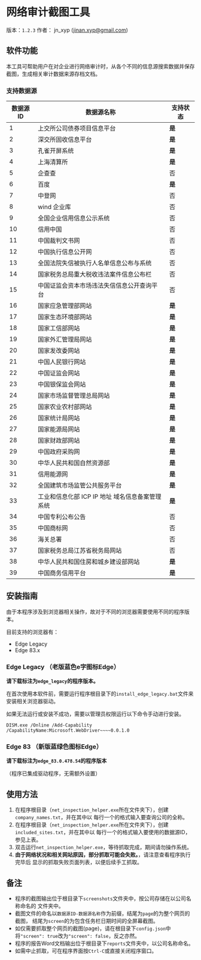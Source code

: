 # 网络审计截图工具
版本：`1.2.3` 作者： jn_xyp (jinan.xyp@gmail.com)

## 软件功能

本工具可帮助用户在对企业进行网络审计时，从各个不同的信息源搜索数据并保存截图，生成相关审计数据来源存档文档。

### 支持数据源

|数据源ID|数据源名称|支持状态|
|-|-|-|
|1|上交所公司债券项目信息平台| **是** |
|2|深交所固收信息平台 |**是**|
|3|孔雀开屏系统|**是**|
|4|上海清算所|**是**|
|5|企查查|否|
|6|百度|**是**|
|7|中登网|否|
|8|wind 企业库|否|
|9|全国企业信用信息公示系统|否|
|10|信用中国|否|
|11|中国裁判文书网|否|
|12|中国执行信息公开网|否|
|13|全国法院失信被执行人名单信息公布与系统|否|
|14|国家税务总局重大税收违法案件信息公布栏|否|
|15|中国证监会资本市场违法失信信息公开查询平台|否|
|16|国家应急管理部网站|**是**|
|17|国家生态环境部网站|**是**|
|18|国家工信部网站|**是**|
|19|国家外汇管理局网站|**是**|
|20|国家发改委网站|**是**|
|21|中国人民银行网站|**是**|
|22|中国证监会网站|**是**|
|23|中国银保监会网站|**是**|
|24|国家市场监督管理总局网站|**是**|
|25|国家农业农村部网站|**是**|
|26|国家统计局网站|**是**|
|27|国家能源局网站|**是**|
|28|国家财政部网站|**是**|
|29|中国政府采购网|**是**|
|30|中华人民共和国自然资源部|**是**|
|31|信用能源网|**是**|
|32|全国建筑市场监管公共服务平台|**是**|
|33|工业和信息化部 ICP IP 地址 域名信息备案管理系统|**是**|
|34|中国专利公布公告|否|
|35|中国商标网|否|
|36|海关总署|否|
|37|国家税务总局江苏省税务局网站|否|
|38|中华人民共和国住房和城乡建设部网站|**是**|
|39|中国商务信用平台|**是**|

## 安装指南

由于本程序涉及到浏览器相关操作，故对于不同的浏览器需要使用不同的程序版本。

目前支持的浏览器有：
- Edge Legacy
- Edge 83.x

### Edge Legacy （老版蓝色e字图标Edge）

**请下载标注为`edge_legacy`的程序版本。**

在首次使用本软件前，需要运行程序根目录下的`install_edge_legacy.bat`文件来安装相关浏览器驱动。

如果无法运行或安装不成功，需要以管理员权限运行以下命令手动进行安装。

`DISM.exe /Online /Add-Capability /CapabilityName:Microsoft.WebDriver~~~~0.0.1.0`

### Edge 83 （新版蓝绿色图标Edge）

**请下载标注为`edge_83.0.478.54`的程序版本**

（程序已集成驱动程序，无需额外设置）

## 使用方法

1. 在程序根目录（`net_inspection_helper.exe`所在文件夹下），创建`company_names.txt`，并在其中以
每行一个的格式输入要查询公司的全称。
2. 在程序根目录（`net_inspection_helper.exe`所在文件夹下），创建`included_sites.txt`，并在其中以
每行一个的格式输入要使用的数据源ID，参见上表。
3. 双击运行`net_inspection_helper.exe`，等待抓取完成，期间请勿操作系统。
4. **由于网络状况和相关网站原因，部分抓取可能会失败。**，请注意查看程序执行完毕后
显示的抓取失败页面列表，以便后续手工抓取。

## 备注

- 程序的截图输出位于根目录下`screenshots`文件夹中，按公司存储在以公司名称命名的
文件夹中。
- 截图文件的命名以`数据源ID-数据源名称`作为前缀，结尾为`page`的为整个网页的截图，
结尾为`screen`的为包含任务栏日期时间的全屏幕截图。
- 如仅需要抓取整个网页的截图(page)，请在根目录下`config.json`中将`"screen": true`改为`"screen": false`，反之亦然。
- 程序的报告Word文档输出位于根目录下`reports`文件夹中，以公司名称命名。
- 如需中止抓取，可在程序界面按`Ctrl-C`或直接关闭程序窗口。